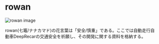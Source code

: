 # rowan

![rowan image]()

rowan(七竈/ナナカマド)の花言葉は「安全/慎重」である。ここでは自動走行自動車DeepRecarの交通安全を祈願し、その開発に関する資料を格納する。
